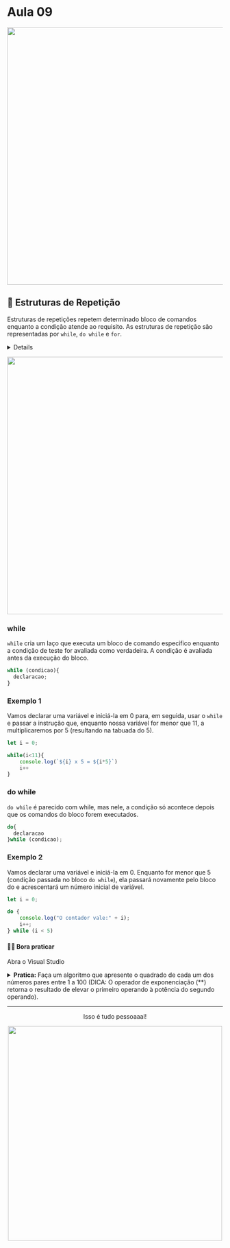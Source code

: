 # Aula 09

<p align="center">
  <img width="600" src="https://camo.githubusercontent.com/b30511722f70fde6e05fb4aec88d0e83b11484fb5e80f4557af6c5ed19767f24/68747470733a2f2f7468756d62732e6766796361742e636f6d2f41676974617465644c6f6e656c79426c61636b6275636b2d6d61782d316d622e676966">
</p> 

## 🔁 Estruturas de Repetição

Estruturas de repetições repetem determinado bloco de comandos enquanto a condição atende ao requisito. As estruturas de repetição são representadas por `while`, `do while` e `for`.

<details>
Diferença entre for, while e do while:

https://developer.mozilla.org/pt-BR/docs/Web/JavaScript/Guide/Loops_and_iteration
</details>

<p align="center">
  <img width="600" src= "https://wiki.sj.ifsc.edu.br/images/7/7c/Fig039_MCO018703.jpg"> 
 </p>
  
### while

`while` cria um laço que executa um bloco de comando especifico enquanto a condição de teste for avaliada como verdadeira. A condição é avaliada antes da execução do bloco.

```javascript
while (condicao){
  declaracao;
}
```

### Exemplo 1

Vamos declarar uma variável e iniciá-la em 0 para, em seguida, usar o `while` e passar a instrução que, enquanto nossa variável for menor que 11, a multiplicaremos por 5 (resultando na tabuada do 5).

```javascript
let i = 0;

while(i<11){
    console.log(`${i} x 5 = ${i*5}`)
    i++
}
 ```
 
### do while

`do while` é parecido com while, mas nele, a condição só acontece depois que os comandos do bloco forem executados.

```javascript
do{
  declaracao
}while (condicao);
```

### Exemplo 2
Vamos declarar uma variável e iniciá-la em 0. Enquanto for menor que 5 (condição passada no bloco `do while`), ela passará novamente pelo bloco do e acrescentará um número inicial de variável.

```javascript
let i = 0;

do {
    console.log("O contador vale:" + i);
    i++;
} while (i < 5)
```

#### 🏋🏽 Bora praticar 
  Abra o Visual Studio 

 <details>  
 <summary><b>Pratica:</b> Faça um algoritmo que apresente o quadrado de cada um dos números pares entre 1 a 100 (DICA: O operador de exponenciação (**) retorna o resultado de elevar o primeiro operando à potência do segundo operando).</summary>
 
 ```javascript
 let numPar = 0;
let i = 1;

while(i < 100){
        if(i%2 == 0){
        numPar = i
    console.log(numPar**2)
    }
    i++
}
```
</details>
 
 
 
---

<p align="center">
  Isso é tudo pessoaaal!
</p>

<p align="center">
  <img src="https://camo.githubusercontent.com/0ae622f2ae10d672df09248a9d00ec6ce16558dad1c305531cb4caf33137b784/68747470733a2f2f7468756d62732e6766796361742e636f6d2f416767726573736976654a65616c6f7573416d75726d696e6e6f772d73697a655f726573747269637465642e676966" width="500"/>
</p>
